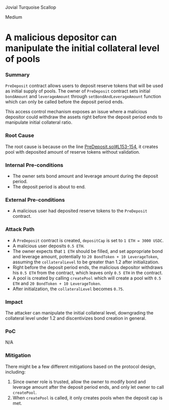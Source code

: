 Jovial Turquoise Scallop

Medium

# A malicious depositor can manipulate the initial collateral level of pools

### Summary

`PreDeposit` contract allows users to deposit reserve tokens that will be used as initial supply of pools.
The owner of `PreDeposit` contract sets initial `bondAmount` and `leverageAmount` through `setBondAndLeverageAmount` function which can only be called before the deposit period ends.

This access control mechanism exposes an issue where a malicious depositor could withdraw the assets right before the deposit period ends to manipulate initial collateral ratio.

### Root Cause

The root cause is because on the line [PreDeposit.sol#L153-154](https://github.com/sherlock-audit/2024-12-plaza-finance/blob/14a962c52a8f4731bbe4655a2f6d0d85e144c7c2/plaza-evm/src/PreDeposit.sol#L153-L154), it creates pool with deposited amount of reserve tokens without validation.

### Internal Pre-conditions

- The owner sets bond amount and leverage amount during the deposit period.
- The deposit period is about to end.

### External Pre-conditions

- A malicious user had deposited reserve tokens to the `PreDeposit` contract.

### Attack Path

- A `PreDeposit` contract is created, `depositCap` is set to `1 ETH = 3000 USDC`.
- A malicious user deposits `0.5 ETH`.
- The owner expects that `1 ETH` should be filled, and set appropriate bond and leverage amount, potentially to `20 BondToken + 10 LeverageToken`, assuming the `collateralLevel` to be greater than 1.2 after initialization.
- Right before the deposit period ends, the malicious depositor withdraws his `0.5 ETH` from the contract, which leaves only `0.5 ETH` in the contract.
- A pool is created by calling `createPool` which will create a pool with `0.5 ETH` and `20 BondToken + 10 LeverageToken`.
- After initialzation, the `collateralLevel` becomes `0.75`.

### Impact

The attacker can manipulate the initial collateral level, downgrading the collateral level under 1.2 and discentivizes bond creation in general.

### PoC

N/A

### Mitigation

There might be a few different mitigations based on the protocol design, including:

1. Since owner role is trusted, allow the owner to modify bond and leverage amount after the deposit period ends, and only let owner to call `createPool`.
2. When `createPool` is called, it only creates pools when the deposit cap is met.